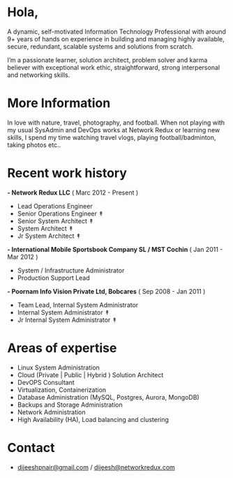 # Hola,

A dynamic, self-motivated Information Technology Professional with around 9+ years of hands on experience in building and managing highly available, secure, redundant, scalable systems and solutions from scratch.

I’m a passionate learner, solution architect, problem solver and karma believer with exceptional work ethic, straightforward, strong interpersonal and networking skills.


# More Information
In love with nature, travel, photography, and football. When not playing with my usual SysAdmin and DevOps works at Network Redux or learning new skills, I spend my time watching travel vlogs, playing football/badminton, taking photos etc..


# Recent work history

**- Network Redux LLC**  ( Marc 2012 - Present )

  - Lead Operations Engineer
  - Senior Operations Engineer ↟
  - Senior System Architect ↟
  - System Architect ↟
  - Jr System Architect ↟

**- International Mobile Sportsbook Company SL / MST Cochin** ( Jan 2011 - Mar 2012 )

  - System / Infrastructure Administrator
  - Production Support Lead

**- Poornam Info Vision Private Ltd, Bobcares** ( Sep 2008 - Jan 2011 )

  - Team Lead, Internal System Administrator
  - Internal System Administrator ↟
  - Jr Internal System Administrator ↟



# Areas of expertise

- Linux System Administration
- Cloud (Private | Public | Hybrid ) Solution Architect
- DevOPS Consultant
- Virtualization, Containerization
- Database Administration (MySQL, Postgres, Aurora, MongoDB)
- Backups and Storage Administration
- Network Administration
- High Availability (HA), Load balancing and clustering


# Contact

- dijeeshpnair@gmail.com / dijeesh@networkredux.com
